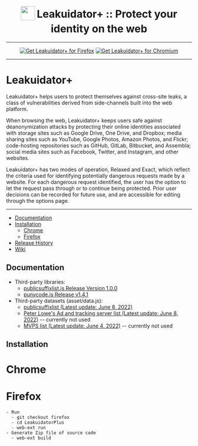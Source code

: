 <h1 align="center">
<sub>
<img  src="https://github.com/mjz3/LeakuidatorPlus/blob/main/icons/icon.png" height="38" width="38">
</sub>
Leakuidator+ :: Protect your identity on the web
</h1>

***

<p align="center">
<a href="https://addons.mozilla.org/en-US/firefox/addon/leakuidatorplus/"><img src="https://user-images.githubusercontent.com/585534/107280546-7b9b2a00-6a26-11eb-8f9f-f95932f4bfec.png" alt="Get Leakuidator+ for Firefox"></a>
<a href="https://chrome.google.com/webstore/detail/leakuidator%2B/hhfpajcjkikoocmmhcimllpinjnbedll"><img src="https://user-images.githubusercontent.com/585534/107280622-91a8ea80-6a26-11eb-8d07-77c548b28665.png" alt="Get Leakuidator+ for Chromium"></a>

***

# Leakuidator+ 

Leakuidator+ helps users to protect themselves against cross-site leaks, a class of vulnerabilities derived from side-channels built into the web platform.

When browsing the web, Leakuidator+ keeps users safe against deanonymization attacks by protecting their online identities associated with storage sites such as Google Drive, One Drive, and Dropbox; media sharing sites such as YouTube, Google Photos, Amazon Photos, and Flickr; code-hosting repositories such as GitHub, GitLab, Bitbucket, and Assembla; social media sites such as Facebook, Twitter, and Instagram, and other websites.

Leakuidator+ has two modes of operation, Relaxed and Exact, which reflect the criteria used for identifying potentially dangerous requests made by a website. For each dangerous request identified, the user has the option to let the request pass through or to continue being protected. Prior user decisions can be recorded for future use, and are accessible for editing through the options page.

***

* [Documentation](#documentation)
* [Installation](#installation)
  * [Chrome](#chrome)
  * [Firefox](#firefox)
* [Release History](#release-history)
* [Wiki](https://github.com/mjz3/LeakuidatorPlus/wiki)

## Documentation
  - Third-party libraries:
    - [publicsuffixlist.js Release Version 1.0.0](https://github.com/gorhill/publicsuffixlist.js/releases/tag/1.0.0)
    - [punycode.js Release v1.4.1](https://github.com/mathiasbynens/punycode.js/releases/tag/v1.4.1)
  - Third-party datasets (asset/data.js):
    - [publicsuffixlist (Latest update: June 8, 2022)](https://publicsuffix.org/list/public_suffix_list.dat)
    - [Peter Lowe's Ad and tracking server list (Latest update: June 8, 2022)](https://pgl.yoyo.org/adservers/serverlist.php?hostformat=proxyautoconfig) -- currently not used
    - [MVPS list (Latest update: June 4, 2022)](https://winhelp2002.mvps.org/hosts.txt) -- currently not used
  
## Installation
  # Chrome
  # Firefox
    - Run
      - git checkout firefox
      - cd LeakuidatorPlus
      - web-ext run
    - Generate Zip file of source code
      - web-ext build